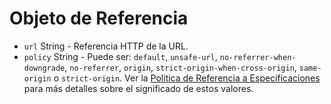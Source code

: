 # Objeto de Referencia

* `url` String - Referencia HTTP de la URL.
* `policy` String - Puede ser: `default`, `unsafe-url`, `no-referrer-when-downgrade`, `no-referrer`, `origin`, `strict-origin-when-cross-origin`, `same-origin` o `strict-origin`. Ver la [Politica de Referencia a Especificaciones](https://developer.mozilla.org/en-US/docs/Web/HTTP/Headers/Referrer-Policy) para más detalles sobre el significado de estos valores.
